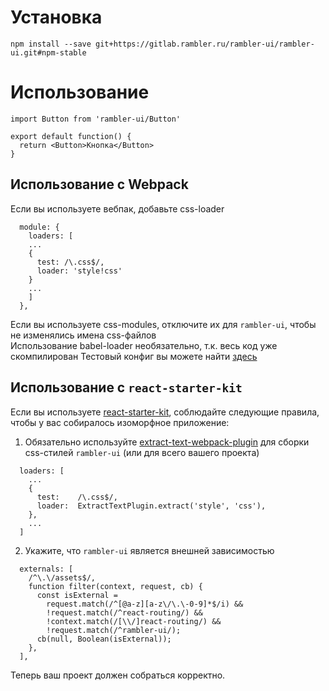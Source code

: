 # Установка

```
npm install --save git+https://gitlab.rambler.ru/rambler-ui/rambler-ui.git#npm-stable
```

# Использование
```
import Button from 'rambler-ui/Button'

export default function() {
  return <Button>Кнопка</Button> 
}
```

## Использование с Webpack
Если вы используете вебпак, добавьте css-loader
```
  module: {
    loaders: [
    ...
    {
      test: /\.css$/,
      loader: 'style!css'
    }
    ...
    ]
  },
```
Если вы используете css-modules, отключите их для `rambler-ui`, чтобы не изменялись имена css-файлов
<br/>
Использование babel-loader необязательно, т.к. весь код уже скомпилирован
Тестовый конфиг вы можете найти [здесь](https://gitlab.rambler.ru/rambler-ui/rambler-ui-example/blob/master/webpack.js)

## Использование с `react-starter-kit`
Если вы используете [react-starter-kit](https://github.com/kriasoft/react-starter-kit), соблюдайте следующие правила, чтобы у вас собиралось изоморфное приложение:
<br/>
1. Обязательно используйте [extract-text-webpack-plugin](https://github.com/webpack/extract-text-webpack-plugin) для сборки css-стилей `rambler-ui` (или для всего вашего проекта)
```
  loaders: [
    ...
    {
      test:    /\.css$/,
      loader:  ExtractTextPlugin.extract('style', 'css'),
    },
    ...
  ]

```
2. Укажите, что `rambler-ui` является внешней зависимостью
```
  externals: [
    /^\.\/assets$/,
    function filter(context, request, cb) {
      const isExternal =
        request.match(/^[@a-z][a-z\/\.\-0-9]*$/i) &&
        !request.match(/^react-routing/) &&
        !context.match(/[\\/]react-routing/) &&
        !request.match(/^rambler-ui/);
      cb(null, Boolean(isExternal));
    },
  ],
```
Теперь ваш проект должен собраться корректно.